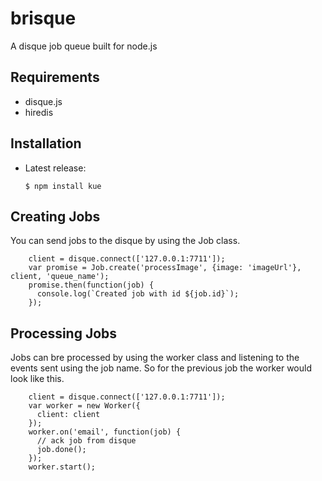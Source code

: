 # brisque
A disque job queue built for node.js

## Requirements
  - disque.js
  - hiredis

## Installation

  - Latest release:

        $ npm install kue

## Creating Jobs

You can send jobs to the disque by using the Job class.

        client = disque.connect(['127.0.0.1:7711']);
        var promise = Job.create('processImage', {image: 'imageUrl'}, client, 'queue_name');
        promise.then(function(job) {
          console.log(`Created job with id ${job.id}`);
        });

## Processing Jobs

Jobs can bre processed by using the worker class and listening to the events sent using the job name. So for the previous job the worker would look like this.

        client = disque.connect(['127.0.0.1:7711']);
        var worker = new Worker({
          client: client
        });
        worker.on('email', function(job) {
          // ack job from disque
          job.done();
        });
        worker.start();
